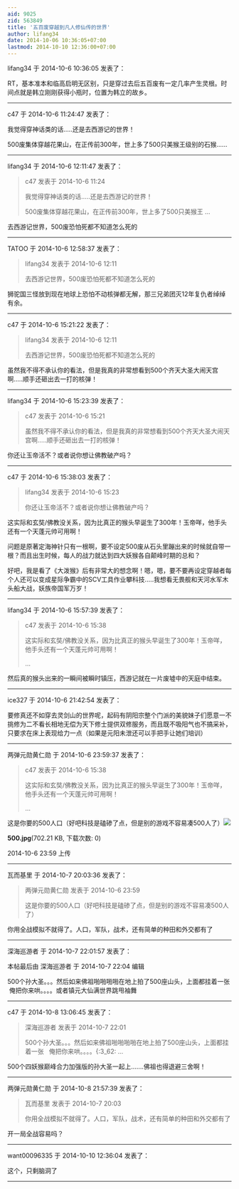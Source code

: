 ```yaml
---
aid: 9025
zid: 563849
title: '五百废穿越到凡人修仙传的世界'
author: lifang34
date: 2014-10-06 10:36:05+07:00
lastmod: 2014-10-10 12:36:00+07:00
---
```


lifang34 于 2014-10-6 10:36:05 发表了：

RT，基本准本和临高启明无区别，只是穿过去后五百废有一定几率产生灵根。时间点就是韩立刚刚获得小瓶时，位置为韩立的故乡。

---------

c47 于 2014-10-6 11:24:47 发表了：

我觉得穿神话类的话.....还是去西游记的世界！

500废集体穿越花果山，在正传前300年，世上多了500只美猴王级别的石猴......

---------

lifang34 于 2014-10-6 12:11:47 发表了：

> c47 发表于 2014-10-6 11:24
> 
> 我觉得穿神话类的话.....还是去西游记的世界！
> 
> 500废集体穿越花果山，在正传前300年，世上多了500只美猴王 ...



去西游记世界，500废恐怕死都不知道怎么死的

---------

TATOO 于 2014-10-6 12:58:37 发表了：

> lifang34 发表于 2014-10-6 12:11
> 
> 去西游记世界，500废恐怕死都不知道怎么死的



狮驼国三怪放到现在地球上恐怕不动核弹都无解，那三兄弟团灭12年复仇者绰绰有余。

---------

c47 于 2014-10-6 15:21:22 发表了：

> lifang34 发表于 2014-10-6 12:11
> 
> 去西游记世界，500废恐怕死都不知道怎么死的



虽然我不得不承认你的看法，但是我真的非常想看到500个齐天大圣大闹天宫啊.....顺手还砸出去一打的核弹！

---------

lifang34 于 2014-10-6 15:23:39 发表了：

> c47 发表于 2014-10-6 15:21
> 
> 虽然我不得不承认你的看法，但是我真的非常想看到500个齐天大圣大闹天宫啊.....顺手还砸出去一打的核弹！



你还让玉帝活不？或者说你想让佛教破产吗？

---------

c47 于 2014-10-6 15:38:03 发表了：

> lifang34 发表于 2014-10-6 15:23
> 
> 你还让玉帝活不？或者说你想让佛教破产吗？



这实际和玄奘/佛教没关系，因为比真正的猴头早诞生了300年！玉帝咩，他手头还有一个天蓬元帅可用啊！

问题是原著定海神针只有一根啊，要不设定500废从石头里蹦出来的时候就自带一根？而且出生时候，每人的战力就达到四大妖猴各自颠峰时期的总和？

好吧，我是看了《大泼猴》后有非常大的想念啊！嗯，嗯，要不要再设定穿越者每个人还可以变成星际争霸中的SCV工具作业攀科技.....我想看无畏舰和天河水军木头船大战，妖族帝国军万岁！

---------

lifang34 于 2014-10-6 15:57:39 发表了：

> c47 发表于 2014-10-6 15:38
> 
> 这实际和玄奘/佛教没关系，因为比真正的猴头早诞生了300年！玉帝咩，他手头还有一个天蓬元帅可用啊！
> 
> ...



然后真的猴头出来的一瞬间被瞬时镇压，西游记就在一片废墟中的天庭中结束。

---------

ice327 于 2014-10-6 21:42:54 发表了：

要修真还不如穿去灵剑山的世界呢，起码有阴阳宗整个门派的美貌妹子们愿意一不挑修为二不看长相地无偿为天下修士提供双修服务，而且既不吸阳气也不搞采补，只要求在床上表现给力一点（如果是元阳未泄还可以手把手让她们培训）

---------

两弹元勋黄仁勋 于 2014-10-6 23:59:37 发表了：

> c47 发表于 2014-10-6 15:38
> 
> 这实际和玄奘/佛教没关系，因为比真正的猴头早诞生了300年！玉帝咩，他手头还有一个天蓬元帅可用啊！
> 
> ...



这是你要的500人口（好吧科技是磕碜了点，但是别的游戏不容易凑500人了）![](https://cdn.jsdelivr.net/gh/lzjluzijie/beichao@main/img/235920f5z6457z73q8mfh1.jpg)



**500.jpg**(702.21 KB, 下载次数: 0)



2014-10-6 23:59 上传

---------

瓦而基里 于 2014-10-7 20:03:36 发表了：

> 两弹元勋黄仁勋 发表于 2014-10-6 23:59
> 
> 这是你要的500人口（好吧科技是磕碜了点，但是别的游戏不容易凑500人了）



你用全战模拟不就得了。人口，军队，战术，还有简单的种田和外交都有了

---------

深海巡游者 于 2014-10-7 22:01:57 发表了：

本帖最后由 深海巡游者 于 2014-10-7 22:04 编辑 

500个孙大圣。。。然后如来佛祖啪啪啪啪在地上拍了500座山头，上面都挂着一张   俺把你来哄。。。。或者镇元大仙满世界跳甩袖舞

---------

c47 于 2014-10-8 13:06:45 发表了：

> 深海巡游者 发表于 2014-10-7 22:01
> 
> 500个孙大圣。。。然后如来佛祖啪啪啪啪在地上拍了500座山头，上面都挂着一张   俺把你来哄。。。。{:3\_62: ...



500个四妖猴巅峰合力加强版的孙大圣一起上.......佛祖也得退避三舍啊！

---------

两弹元勋黄仁勋 于 2014-10-8 21:57:39 发表了：

> 瓦而基里 发表于 2014-10-7 20:03
> 
> 你用全战模拟不就得了。人口，军队，战术，还有简单的种田和外交都有了



开一局全战容易吗？

---------

want00096335 于 2014-10-10 12:36:04 发表了：

这个，只剩脑洞了

---------

